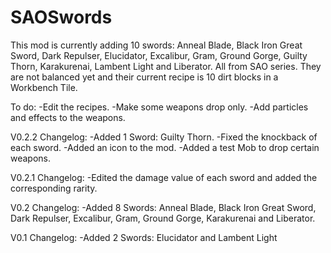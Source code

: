 # SAOSwords

This mod is currently adding 10 swords: 
Anneal Blade, Black Iron Great Sword, Dark Repulser, Elucidator, Excalibur, Gram, Ground Gorge, Guilty Thorn, Karakurenai, Lambent Light and Liberator. 
All from SAO series.
They are not balanced yet and their current recipe is 10 dirt blocks in a Workbench Tile.

To do:
    -Edit the recipes.
    -Make some weapons drop only.
    -Add particles and effects to the weapons.

V0.2.2 Changelog:
    -Added 1 Sword: Guilty Thorn.
    -Fixed the knockback of each sword.
    -Added an icon to the mod.
    -Added a test Mob to drop certain weapons.

V0.2.1 Changelog:
    -Edited the damage value of each sword and added the corresponding rarity.

V0.2 Changelog:
    -Added 8 Swords: Anneal Blade, Black Iron Great Sword, Dark Repulser, Excalibur, Gram, Ground Gorge, Karakurenai and Liberator.

V0.1 Changelog:
    -Added 2 Swords: Elucidator and Lambent Light
